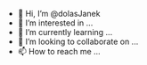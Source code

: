 - 👋 Hi, I’m @dolasJanek
- 👀 I’m interested in ...
- 🌱 I’m currently learning ...
- 💞️ I’m looking to collaborate on ...
- 📫 How to reach me ...

<!---
dolasJanek/dolasJanek is a ✨ special ✨ repository because its `README.md` (this file) appears on your GitHub profile.
You can click the Preview link to take a look at your changes.
--->
